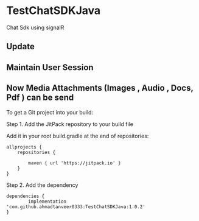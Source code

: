 # TestChatSDKJava
Chat Sdk using signalR

## Update
## Maintain User Session
## Now Media Attachments (Images , Audio , Docs, Pdf ) can be send 


To get a Git project into your build:

Step 1. Add the JitPack repository to your build file


Add it in your root build.gradle at the end of repositories:

	allprojects {
		repositories {
			
			maven { url 'https://jitpack.io' }
		}
	}
Step 2. Add the dependency

	dependencies {
	        implementation 'com.github.ahmadtanveer0333:TestChatSDKJava:1.0.2'
	}
